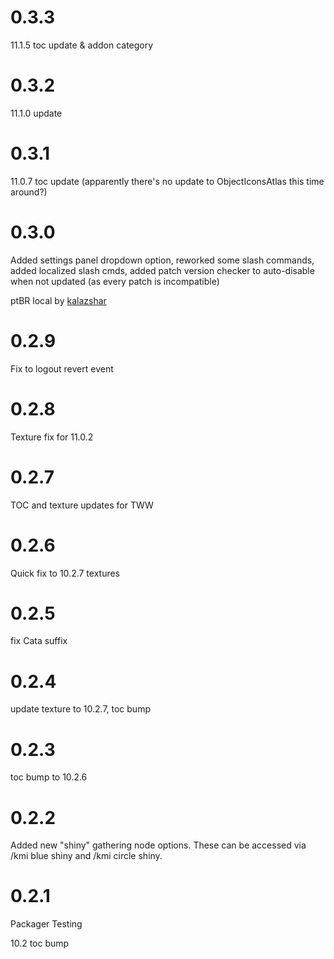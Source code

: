 # 0.3.3

11.1.5 toc update & addon category

# 0.3.2

11.1.0 update

# 0.3.1

11.0.7 toc update (apparently there's no update to ObjectIconsAtlas this time around?)

# 0.3.0

Added settings panel dropdown option, reworked some slash commands, added localized slash cmds, added patch version checker to auto-disable when not updated (as every patch is incompatible)

ptBR local by [kalazshar](https://github.com/kalazshar/kalazshar/blob/main/PT-BR%20for%20KeyboardTurner)

# 0.2.9

Fix to logout revert event

# 0.2.8

Texture fix for 11.0.2

# 0.2.7

TOC and texture updates for TWW

# 0.2.6

Quick fix to 10.2.7 textures

# 0.2.5

fix Cata suffix

# 0.2.4

update texture to 10.2.7, toc bump

# 0.2.3

toc bump to 10.2.6

# 0.2.2

Added new "shiny" gathering node options. These can be accessed via /kmi blue shiny and /kmi circle shiny.

# 0.2.1

Packager Testing

10.2 toc bump
